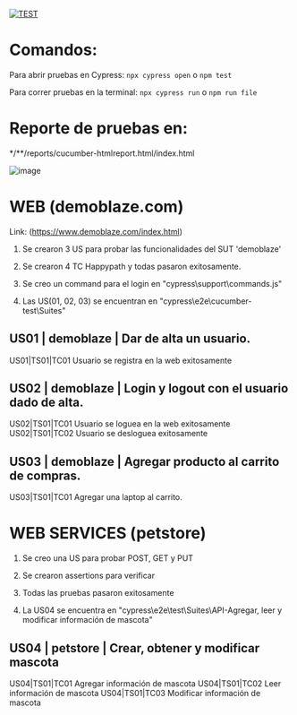 [![TEST](https://img.shields.io/endpoint?url=https://dashboard.cypress.io/badge/detailed/f9y7eu/cypex&style=for-the-badge&logo=cypress)](https://dashboard.cypress.io/projects/8enutb/runs)

# Comandos:

Para abrir pruebas en Cypress: `npx cypress open` o `npm test` 

Para correr pruebas en la terminal: `npx cypress run` o `npm run file` 

# Reporte de pruebas en:
*/**/reports/cucumber-htmlreport.html/index.html 

![image](https://user-images.githubusercontent.com/113467174/193431513-4113e259-b162-4663-8215-591a62082fb3.png)



# WEB (demoblaze.com)

Link: (https://www.demoblaze.com/index.html)

1. Se crearon 3 US para probar las funcionalidades del SUT 'demoblaze'

2. Se crearon 4 TC Happypath y todas pasaron exitosamente. 

3. Se creo un command para el login en "cypress\support\commands.js" 

4. Las US(01, 02, 03) se encuentran en "cypress\e2e\cucumber-test\Suites"

## US01 | demoblaze | Dar de alta un usuario.
US01|TS01|TC01 Usuario se registra en la web exitosamente
## US02 | demoblaze | Login y logout con el usuario dado de alta.
US02|TS01|TC01 Usuario se loguea en la web exitosamente
US02|TS01|TC02 Usuario se desloguea exitosamente
## US03 | demoblaze | Agregar producto al carrito de compras.
 US03|TS01|TC01 Agregar una laptop al carrito.


# WEB SERVICES (petstore)

1. Se creo una US para probar POST, GET y PUT

2. Se crearon assertions para verificar

3. Todas las pruebas pasaron exitosamente

4. La US04 se encuentra en "cypress\e2e\test\Suites\API-Agregar, leer y modificar información de mascota"

## US04 | petstore |  Crear, obtener y modificar mascota 
US04|TS01|TC01 Agregar información de mascota
US04|TS01|TC02 Leer información de mascota
US04|TS01|TC03 Modificar información de mascota